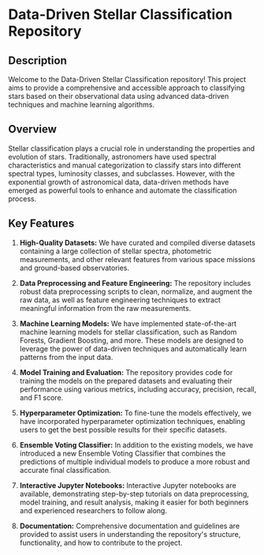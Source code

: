 # Data-Driven Stellar Classification Repository

## Description

Welcome to the Data-Driven Stellar Classification repository! This project aims to provide a comprehensive and accessible approach to classifying stars based on their observational data using advanced data-driven techniques and machine learning algorithms.

## Overview

Stellar classification plays a crucial role in understanding the properties and evolution of stars. Traditionally, astronomers have used spectral characteristics and manual categorization to classify stars into different spectral types, luminosity classes, and subclasses. However, with the exponential growth of astronomical data, data-driven methods have emerged as powerful tools to enhance and automate the classification process.

## Key Features

1. **High-Quality Datasets:** We have curated and compiled diverse datasets containing a large collection of stellar spectra, photometric measurements, and other relevant features from various space missions and ground-based observatories.

2. **Data Preprocessing and Feature Engineering:** The repository includes robust data preprocessing scripts to clean, normalize, and augment the raw data, as well as feature engineering techniques to extract meaningful information from the raw measurements.

3. **Machine Learning Models:** We have implemented state-of-the-art machine learning models for stellar classification, such as Random Forests, Gradient Boosting, and more. These models are designed to leverage the power of data-driven techniques and automatically learn patterns from the input data.

4. **Model Training and Evaluation:** The repository provides code for training the models on the prepared datasets and evaluating their performance using various metrics, including accuracy, precision, recall, and F1 score.

5. **Hyperparameter Optimization:** To fine-tune the models effectively, we have incorporated hyperparameter optimization techniques, enabling users to get the best possible results for their specific datasets.

6. **Ensemble Voting Classifier:** In addition to the existing models, we have introduced a new Ensemble Voting Classifier that combines the predictions of multiple individual models to produce a more robust and accurate final classification.

7. **Interactive Jupyter Notebooks:** Interactive Jupyter notebooks are available, demonstrating step-by-step tutorials on data preprocessing, model training, and result analysis, making it easier for both beginners and experienced researchers to follow along.

8. **Documentation:** Comprehensive documentation and guidelines are provided to assist users in understanding the repository's structure, functionality, and how to contribute to the project.
